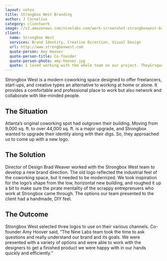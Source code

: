 ```yaml
---
layout: notes
title: Strongbox West Branding
author: J Cornelius
category: clientwork
image: //s3.amazonaws.com/ninelabs.com/work-screenshot-strongboxwest-brand.png
client:
  name: Strongbox West
  services: Brand Identity, Creative Direction, Visual Design
  url: http://www.strongboxwest.com
  quote-person: Amy Hoover
  quote-person-title: Co-founder
  quote-person-photo: amy-hoover.jpg
  quote: I loved working with the whole team on our project. They&rsquo;re fun and listened to what I needed before coming back with a variety of cool directions to choose from. Top notch firm.
---
```

Strongbox West is a modern coworking space designed to offer freelancers, start-ups, and creative types an alternative to working at home or alone. It provides a comfortable and professional place to work but also network and collaborate with like-minded people.

## The Situation
Atlanta&rsquo;s original coworking spot had outgrown their building. Moving from 9,000 sq. ft. to over 44,000 sq. ft. is a major upgrade, and Strongbox wanted to upgrade their identity along with their digs. So, they approached us to come up with a new logo.

## The Solution
Director of Design Brad Weaver worked with the Strongbox West team to develop a new brand direction. The old logo reflected the industrial feel of the coworking space, but it needed to be modernized. We took inspiration for the logo&rsquo;s shape from the low, horizontal new building, and roughed it up a bit to make sure the pirate mentality of the scrappy entreprenuers who work at Strongbox came through. The options our team presented to the client had a handmade, DIY feel.

## The Outcome
Strongbox West selected three logos to use on their various channels. Co-founder Amy Hoover said, &ldquo;The Nine Labs team took the time to ask questions and really understand our brand and its goals. We were presented with a variety of options and were able to work with the designers to get a finished product we were happy with in our hands quickly and efficiently.&rdquo;